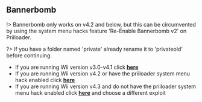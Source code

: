 ## Bannerbomb

!> Bannerbomb only works on v4.2 and below, but this can be circumvented by using the system menu hacks feature 'Re-Enable Bannerbomb v2' on Priiloader.

?>  If you have a folder named 'private' already rename it to 'privateold' before continuing.

- If you are running Wii version v3.0-v4.1 click **[here](/bannerbombv1)**
- If you are running Wii version v4.2 or have the priiloader system menu hack enabled click **[here](/bannerbombv2)**
- If you are running Wii version v4.3 and do not have the priiloader system menu hack enabled click **[here](/chooseyourexploit)** and choose a different exploit
